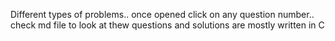 Different types of problems.. once opened click on any question number.. check md file to look at thew questions and solutions are mostly written in C
